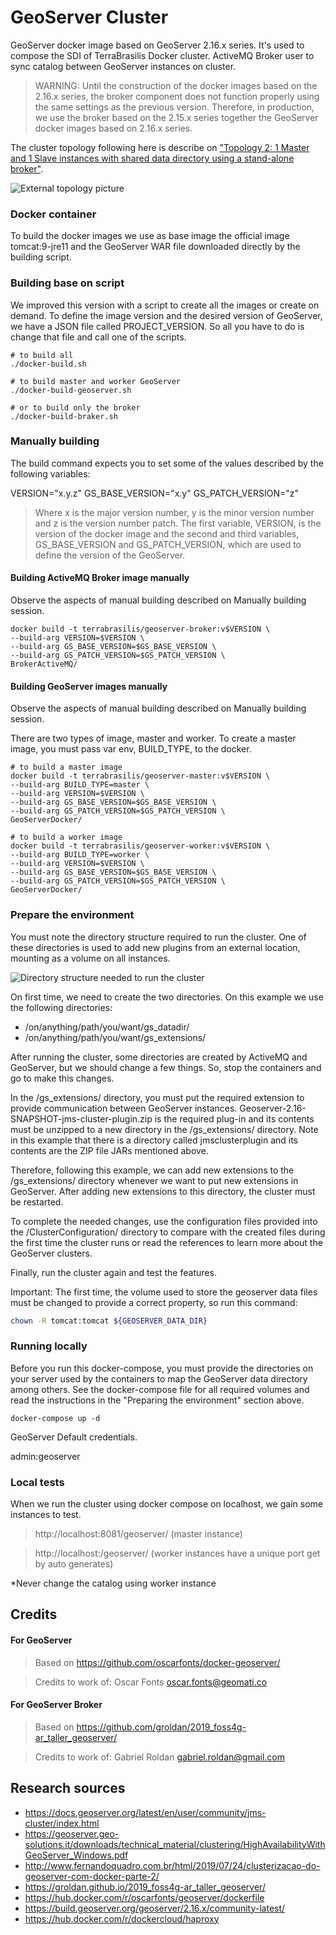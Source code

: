 # GeoServer Cluster

GeoServer docker image based on GeoServer 2.16.x series. It's used to compose the SDI of TerraBrasilis Docker cluster.
ActiveMQ Broker user to sync catalog between GeoServer instances on cluster.

 > WARNING: Until the construction of the docker images based on the 2.16.x series, the broker component does not function properly using the same settings as the previous version. Therefore, in production, we use the broker based on the 2.15.x series together the GeoServer docker images based on 2.16.x series.

The cluster topology following here is describe on ["Topology 2: 1 Master and 1 Slave instances with shared data directory using a stand-alone broker"](https://geoserver.geo-solutions.it/edu/en/clustering/clustering/active/topologies.html#topology-2-1-master-and-1-worker-instances-with-shared-data-directory-using-a-stand-alone-broker).

![External topology picture](./docs/img/clustering_external_broker.png?raw=true "Topology representation")

### Docker container

To build the docker images we use as base image the official image tomcat:9-jre11 and the GeoServer WAR file downloaded directly by the building script.

### Building base on script

We improved this version with a script to create all the images or create on demand.
To define the image version and the desired version of GeoServer, we have a JSON file called PROJECT_VERSION. So all you have to do is change that file and call one of the scripts.

```
# to build all
./docker-build.sh

# to build master and worker GeoServer
./docker-build-geoserver.sh

# or to build only the broker
./docker-build-braker.sh
```

### Manually building

The build command expects you to set some of the values ​​described by the following variables:

VERSION="x.y.z"
GS_BASE_VERSION="x.y"
GS_PATCH_VERSION="z"

 > Where x is the major version number, y is the minor version number and z is the version number patch. The first variable, VERSION, is the version of the docker image and the second and third variables, GS_BASE_VERSION and GS_PATCH_VERSION, which are used to define the version of the GeoServer.


#### Building ActiveMQ Broker image manually

Observe the aspects of manual building described on Manually building session.

```
docker build -t terrabrasilis/geoserver-broker:v$VERSION \
--build-arg VERSION=$VERSION \
--build-arg GS_BASE_VERSION=$GS_BASE_VERSION \
--build-arg GS_PATCH_VERSION=$GS_PATCH_VERSION \
BrokerActiveMQ/
```

#### Building GeoServer images manually

Observe the aspects of manual building described on Manually building session.

There are two types of image, master and worker.
To create a master image, you must pass var env, BUILD_TYPE, to the docker.

```
# to build a master image
docker build -t terrabrasilis/geoserver-master:v$VERSION \
--build-arg BUILD_TYPE=master \
--build-arg VERSION=$VERSION \
--build-arg GS_BASE_VERSION=$GS_BASE_VERSION \
--build-arg GS_PATCH_VERSION=$GS_PATCH_VERSION \
GeoServerDocker/

# to build a worker image
docker build -t terrabrasilis/geoserver-worker:v$VERSION \
--build-arg BUILD_TYPE=worker \
--build-arg VERSION=$VERSION \
--build-arg GS_BASE_VERSION=$GS_BASE_VERSION \
--build-arg GS_PATCH_VERSION=$GS_PATCH_VERSION \
GeoServerDocker/
```

### Prepare the environment

You must note the directory structure required to run the cluster. One of these directories is used to add new plugins from an external location, mounting as a volume on all instances.

![Directory structure needed to run the cluster](./docs/img/dir_structure.png?raw=true "Directory structure")

On first time, we need to create the two directories. On this example we use the following directories:

- /on/anything/path/you/want/gs_datadir/
- /on/anything/path/you/want/gs_extensions/

After running the cluster, some directories are created by ActiveMQ and GeoServer, but we should change a few things. So, stop the containers and go to make this changes.

In the /gs_extensions/ directory, you must put the required extension to provide communication between GeoServer instances. Geoserver-2.16-SNAPSHOT-jms-cluster-plugin.zip is the required plug-in and its contents must be unzipped to a new directory in the /gs_extensions/ directory. Note in this example that there is a directory called jmsclusterplugin and its contents are the ZIP file JARs mentioned above.

Therefore, following this example, we can add new extensions to the /gs_extensions/ directory whenever we want to put new extensions in GeoServer. After adding new extensions to this directory, the cluster must be restarted.

To complete the needed changes, use the configuration files provided into the /ClusterConfiguration/ directory to compare with the created files during the first time the cluster runs or read the references to learn more about the GeoServer clusters.

Finally, run the cluster again and test the features.

Important: The first time, the volume used to store the geoserver data files must be changed to provide a correct property, so run this command:
```sh
chown -R tomcat:tomcat ${GEOSERVER_DATA_DIR}
```

### Running locally

Before you run this docker-compose, you must provide the directories on your server used by the containers to map the GeoServer data directory among others. See the docker-compose file for all required volumes and read the instructions in the "Preparing the environment" section above.

```
docker-compose up -d
```

GeoServer Default credentials.

admin:geoserver

### Local tests

When we run the cluster using docker compose on localhost, we gain some instances to test.

 > http://localhost:8081/geoserver/ (master instance)

 > http://localhost:<port>/geoserver/ (worker instances have a unique port get by auto generates)

*Never change the catalog using worker instance

## Credits

#### For GeoServer

 > Based on https://github.com/oscarfonts/docker-geoserver/

 > Credits to work of: Oscar Fonts <oscar.fonts@geomati.co>

#### For GeoServer Broker

 > Based on https://github.com/groldan/2019_foss4g-ar_taller_geoserver/

 > Credits to work of: Gabriel Roldan <gabriel.roldan@gmail.com>

## Research sources

- https://docs.geoserver.org/latest/en/user/community/jms-cluster/index.html
- https://geoserver.geo-solutions.it/downloads/technical_material/clustering/HighAvailabilityWithGeoServer_Windows.pdf
- http://www.fernandoquadro.com.br/html/2019/07/24/clusterizacao-do-geoserver-com-docker-parte-2/
- https://groldan.github.io/2019_foss4g-ar_taller_geoserver/
- https://hub.docker.com/r/oscarfonts/geoserver/dockerfile
- https://build.geoserver.org/geoserver/2.16.x/community-latest/
- https://hub.docker.com/r/dockercloud/haproxy

